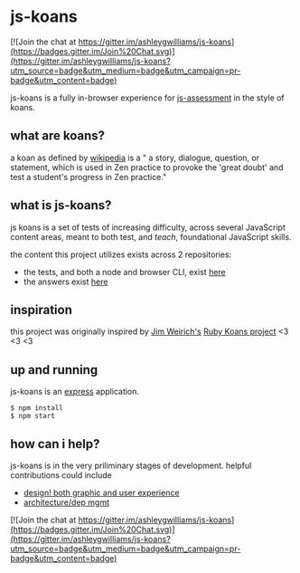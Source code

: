 # js-koans

[![Join the chat at https://gitter.im/ashleygwilliams/js-koans](https://badges.gitter.im/Join%20Chat.svg)](https://gitter.im/ashleygwilliams/js-koans?utm_source=badge&utm_medium=badge&utm_campaign=pr-badge&utm_content=badge)

js-koans is a fully in-browser experience for [js-assessment](https://github.com/rmurphey/js-assessment)
in the style of koans.

## what are koans?

a koan as defined by [wikipedia](http://en.wikipedia.org/wiki/K%C5%8Dan)
is a " a story, dialogue, question, or statement, which is used in Zen
practice to provoke the 'great doubt' and test a student's progress in
Zen practice."

## what is js-koans?

js koans is a set of tests of increasing difficulty, across several
JavaScript content areas, meant to both test, and *teach*, foundational
JavaScript skills.

the content this project utilizes exists across 2 repositories:
- the tests, and both a node and browser CLI, exist [here](https://github.com/rmurphey/js-assessment)
- the answers exist [here](https://github.com/rmurphey/js-assessment-answers)

## inspiration

this project was originally inspired by [Jim Weirich's](http://en.wikipedia.org/wiki/Jim_Weirich)
[Ruby Koans project](https://github.com/neo/ruby_koans) <3 <3 <3

## up and running

js-koans is an [express](http://expressjs.com/) application.

```
$ npm install
$ npm start
```

## how can i help?

js-koans is in the very priliminary stages of development. helpful
contributions could include

- [design! both graphic and user experience](https://github.com/ashleygwilliams/js-koans/issues/3)
- [architecture/dep mgmt](https://github.com/ashleygwilliams/js-koans/issues/2)

[![Join the chat at https://gitter.im/ashleygwilliams/js-koans](https://badges.gitter.im/Join%20Chat.svg)](https://gitter.im/ashleygwilliams/js-koans?utm_source=badge&utm_medium=badge&utm_campaign=pr-badge&utm_content=badge)
